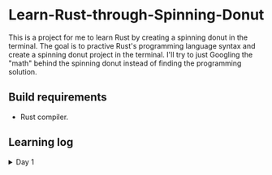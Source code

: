 # Learn-Rust-through-Spinning-Donut

This is a project for me to learn Rust by creating a spinning donut in the terminal. The goal is to practive Rust's programming language syntax and create a spinning donut project in the terminal. I'll try to just Googling the "math" behind the spinning donut instead of finding the programming solution.

## Build requirements

- Rust compiler.

## Learning log

<details>
<summary>Day 1</summary>

1. Install Rust compiler.
2. Create a Hello World Program.

To build the program, run ```rustc``` with the file name we wish to build. Then just run the generated executable.

    $ rustc hello.rs
    $ ./hello

</details>
